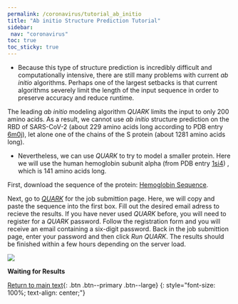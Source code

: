 ```yaml
---
permalink: /coronavirus/tutorial_ab_initio
title: "Ab initio Structure Prediction Tutorial"
sidebar: 
 nav: "coronavirus"
toc: true
toc_sticky: true
---
```


* Because this type of structure prediction is incredibly difficult and computationally intensive, there are still many problems with current *ab initio* algorithms. Perhaps one of the largest setbacks is that current algorithms severely limit the length of the input sequence in order to preserve accuracy and reduce runtime. 

The leading *ab initio* modeling algorithm *QUARK* limits the input to only 200 amino acids. As a result, we cannot use *ab initio* structure prediction on the RBD of SARS-CoV-2 (about 229 amino acids long according to PDB entry <a href="https://www.rcsb.org/structure/6M0J" target="_blank">6m0j</a>), let alone one of the chains of the S protein (about 1281 amino acids long).

* Nevertheless, we can use *QUARK* to try to model a smaller protein. Here we will use the human hemoglobin subunit alpha (from PDB entry <a href="https://www.rcsb.org/structure/1sI4" target="_blank">1si4</a>) , which is 141 amino acids long.

First, download the sequence of the protein:
<a href="/multiscale_biological_modeling/_pages/coronavirus/files/Human_Hemoglobin_subunit_alpha_Seq.txt" download>Hemoglobin Sequence</a>.

Next, go to *<a href="https://zhanglab.ccmb.med.umich.edu/QUARK2/" target="_blank">QUARK</a>* for the job submittion page. Here, we will copy and paste the sequence into the first box. Fill out the desired email adress to recieve the results. If you have never used *QUARK* before, you will need to register for a *QUARK* password. Follow the registration form and you will receive an email containing a six-digit password. Back in the job submittion page, enter your password and then click *Run QUARK*. The results should be finished within a few hours depending on the server load.

<img src="../_pages/coronavirus/files/QuarkTutorial.png">

**Waiting for Results**


[Return to main text](ab_initio){: .btn .btn--primary .btn--large}
{: style="font-size: 100%; text-align: center;"}
